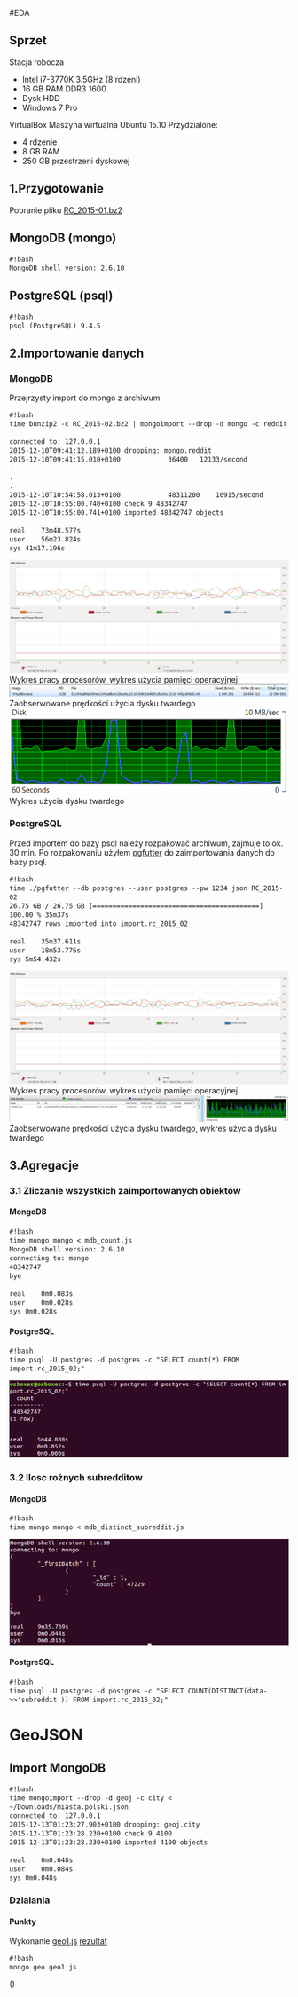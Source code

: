 #EDA

## Sprzet
Stacja robocza
- Intel i7-3770K 3.5GHz (8 rdzeni)
- 16 GB RAM DDR3 1600
- Dysk HDD
- Windows 7 Pro

VirtualBox Maszyna wirtualna Ubuntu 15.10
Przydzialone:
- 4 rdzenie 
- 8 GB RAM
- 250 GB przestrzeni dyskowej

## 1.Przygotowanie
Pobranie pliku [RC_2015-01.bz2](https://archive.org/download/2015_reddit_comments_corpus/reddit_data/2015/RC_2015-01.bz2)

## MongoDB (mongo)
```
#!bash
MongoDB shell version: 2.6.10
```
## PostgreSQL (psql)
```
#!bash
psql (PostgreSQL) 9.4.5
```
## 2.Importowanie danych
### MongoDB
Przejrzysty import do mongo z archiwum
```
#!bash
time bunzip2 -c RC_2015-02.bz2 | mongoimport --drop -d mongo -c reddit

connected to: 127.0.0.1
2015-12-10T09:41:12.189+0100 dropping: mongo.reddit
2015-12-10T09:41:15.010+0100 			36400	12133/second
.
.
.
2015-12-10T10:54:58.013+0100 			48311200	10915/second
2015-12-10T10:55:00.740+0100 check 9 48342747
2015-12-10T10:55:00.741+0100 imported 48342747 objects

real	73m48.577s
user	56m23.824s
sys	41m17.196s
```
![import_mongo.png](https://github.com/pwiergowski/nosql_f/blob/master/image/import_mongo.png)
Wykres pracy procesorów, wykres użycia pamięci operacyjnej
![import_mongo_disc_w7.png](https://github.com/pwiergowski/nosql_f/blob/master/image/import_mongo_disc_w7.png)
Zaobserwowane prędkości użycia dysku twardego
![import_mongo_disc_w7_g.png](https://github.com/pwiergowski/nosql_f/blob/master/image/import_mongo_disc_w7_g.png)
Wykres użycia dysku twardego


### PostgreSQL
Przed importem do bazy psql należy rozpakować archiwum, zajmuje to ok. 30 min. Po rozpakowaniu użyłem [pgfutter](https://github.com/lukasmartinelli/pgfutter) do zaimportowania danych do bazy psql.
```
#!bash
time ./pgfutter --db postgres --user postgres --pw 1234 json RC_2015-02
26.75 GB / 26.75 GB [==========================================] 100.00 % 35m37s
48342747 rows imported into import.rc_2015_02

real	35m37.611s
user	18m53.776s
sys	5m54.432s
```
![import_postgres.png](https://github.com/pwiergowski/nosql_f/blob/master/image/import_postgres.png)
Wykres pracy procesorów, wykres użycia pamięci operacyjnej
![import_postgres_w7.png](https://github.com/pwiergowski/nosql_f/blob/master/image/import_postgres_w7.png)
Zaobserwowane prędkości użycia dysku twardego, wykres użycia dysku twardego

## 3.Agregacje
### 3.1 Zliczanie wszystkich zaimportowanych obiektów
#### MongoDB
```
#!bash
time mongo mongo < mdb_count.js 
MongoDB shell version: 2.6.10
connecting to: mongo
48342747
bye

real	0m0.083s
user	0m0.028s
sys	0m0.028s
```

#### PostgreSQL

```
#!bash
time psql -U postgres -d postgres -c "SELECT count(*) FROM import.rc_2015_02;"
```
![psql_zlicznie.png](https://github.com/pwiergowski/nosql_f/blob/master/image/psql_zlicznie.png)

### 3.2 Ilosc rożnych subredditow 
#### MongoDB
```
#!bash
time mongo mongo < mdb_distinct_subreddit.js
```
![psql_zlicznie.png](https://github.com/pwiergowski/nosql_f/blob/master/image/mongo_distinct.png)

#### PostgreSQL
```
#!bash
time psql -U postgres -d postgres -c "SELECT COUNT(DISTINCT(data->>'subreddit')) FROM import.rc_2015_02;"

```



# GeoJSON

## Import MongoDB


```
#!bash
time mongoimport --drop -d geoj -c city < ~/Downloads/miasta.polski.json
connected to: 127.0.0.1
2015-12-13T01:23:27.903+0100 dropping: geoj.city
2015-12-13T01:23:28.230+0100 check 9 4100
2015-12-13T01:23:28.230+0100 imported 4100 objects

real	0m0.648s
user	0m0.084s
sys	0m0.048s

```

### Dzialania

#### Punkty

Wykonanie [geo1.js](https://github.com/pwiergowski/nosql_f/blob/master/pliki/geo1.js) [rezultat](https://github.com/pwiergowski/nosql_f/blob/master/geojson/geo1result.geojson)

```
#!bash
mongo geo geo1.js

```
(<script src="https://github.com/pwiergowski/nosql_f/blob/master/geojson/geo1result.geojson"></script>)
